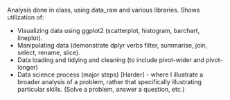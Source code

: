 Analysis done in class, using data_raw and various libraries. Shows utilization of:

- Visualizing data using ggplot2 (scatterplot, histogram, barchart, lineplot).
- Manipulating data (demonstrate dplyr verbs filter, summarise, join, select, rename, slice).
- Data loading and tidying and cleaning (to include pivot-wider and pivot-longer)
- Data science process (major steps) [Harder] - where I illustrate a broader analysis of a problem, rather that specifically illustrating particular skills. (Solve a problem, answer a question, etc.)
